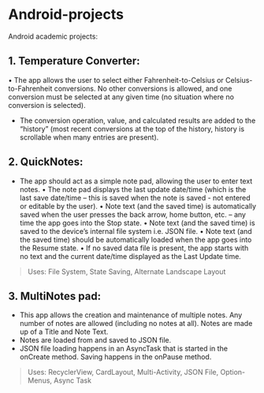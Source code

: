 # Android-projects

Android academic projects:
## 1. Temperature Converter:
• The app allows the user to select either Fahrenheit-to-Celsius or Celsius-to-Fahrenheit
conversions. No other conversions is allowed, and one conversion must be selected at any
given time (no situation where no conversion is selected).
- The conversion operation, value, and calculated results are added to the “history” (most recent
conversions at the top of the history, history is scrollable when many entries are present).


## 2. QuickNotes:
- The app should act as a simple note pad, allowing the user to enter text notes.
• The note pad displays the last update date/time (which is the last save date/time – this is saved when the note is saved - not entered or editable by the user).
• Note text (and the saved time) is automatically saved when the user presses the back arrow, home
button, etc. – any time the app goes into the Stop state.
• Note text (and the saved time) is saved to the device’s internal file system i.e. JSON file.
• Note text (and the saved time) should be automatically loaded when the app goes into the Resume state.
• If no saved data file is present, the app starts with no text and the current date/time displayed as
the Last Update time.

> Uses: File System, State Saving, Alternate Landscape Layout


## 3. MultiNotes pad:
- This app allows the creation and maintenance of multiple notes. Any number of notes are allowed (including
no notes at all). Notes are made up of a Title and Note Text.
- Notes are loaded from and saved to JSON file.
- JSON file loading happens in an AsyncTask that is started in the onCreate method. Saving happens in the onPause method.

> Uses: RecyclerView, CardLayout, Multi-Activity, JSON File, Option-Menus, Async Task

